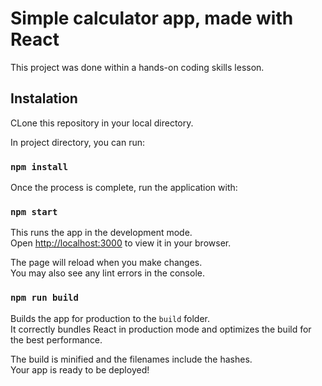 # Simple calculator app, made with React

This project was done within a hands-on coding skills lesson.

## Instalation

CLone this repository in your local directory.

In project directory, you can run:

### `npm install`

Once the process is complete, run the application with:

### `npm start`

This runs the app in the development mode.\
Open [http://localhost:3000](http://localhost:3000) to view it in your browser.

The page will reload when you make changes.\
You may also see any lint errors in the console.

### `npm run build`

Builds the app for production to the `build` folder.\
It correctly bundles React in production mode and optimizes the build for the best performance.

The build is minified and the filenames include the hashes.\
Your app is ready to be deployed!

